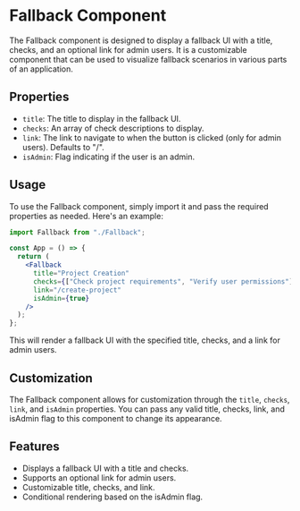 # Fallback Component

The Fallback component is designed to display a fallback UI with a title, checks, and an optional link for admin users. It is a customizable component that can be used to visualize fallback scenarios in various parts of an application.

## Properties

- `title`: The title to display in the fallback UI.
- `checks`: An array of check descriptions to display.
- `link`: The link to navigate to when the button is clicked (only for admin users). Defaults to "/".
- `isAdmin`: Flag indicating if the user is an admin.

## Usage

To use the Fallback component, simply import it and pass the required properties as needed. Here's an example:

```jsx
import Fallback from "./Fallback";

const App = () => {
  return (
    <Fallback
      title="Project Creation"
      checks={["Check project requirements", "Verify user permissions"]}
      link="/create-project"
      isAdmin={true}
    />
  );
};
```

This will render a fallback UI with the specified title, checks, and a link for admin users.

## Customization

The Fallback component allows for customization through the `title`, `checks`, `link`, and `isAdmin` properties. You can pass any valid title, checks, link, and isAdmin flag to this component to change its appearance.

## Features

- Displays a fallback UI with a title and checks.
- Supports an optional link for admin users.
- Customizable title, checks, and link.
- Conditional rendering based on the isAdmin flag.
